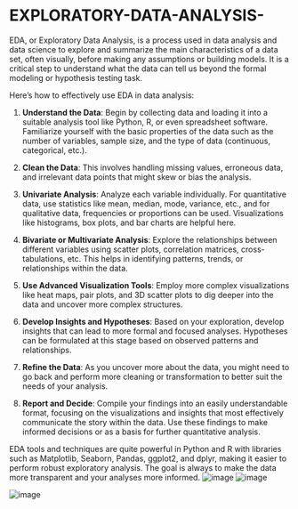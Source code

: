 # EXPLORATORY-DATA-ANALYSIS-

EDA, or Exploratory Data Analysis, is a process used in data analysis and data science to explore and summarize the main characteristics of a data set, often visually, before making any assumptions or building models. It is a critical step to understand what the data can tell us beyond the formal modeling or hypothesis testing task.

Here’s how to effectively use EDA in data analysis:

1. **Understand the Data**: Begin by collecting data and loading it into a suitable analysis tool like Python, R, or even spreadsheet software. Familiarize yourself with the basic properties of the data such as the number of variables, sample size, and the type of data (continuous, categorical, etc.).

2. **Clean the Data**: This involves handling missing values, erroneous data, and irrelevant data points that might skew or bias the analysis.

3. **Univariate Analysis**: Analyze each variable individually. For quantitative data, use statistics like mean, median, mode, variance, etc., and for qualitative data, frequencies or proportions can be used. Visualizations like histograms, box plots, and bar charts are helpful here.

4. **Bivariate or Multivariate Analysis**: Explore the relationships between different variables using scatter plots, correlation matrices, cross-tabulations, etc. This helps in identifying patterns, trends, or relationships within the data.

5. **Use Advanced Visualization Tools**: Employ more complex visualizations like heat maps, pair plots, and 3D scatter plots to dig deeper into the data and uncover more complex structures.

6. **Develop Insights and Hypotheses**: Based on your exploration, develop insights that can lead to more formal and focused analyses. Hypotheses can be formulated at this stage based on observed patterns and relationships.

7. **Refine the Data**: As you uncover more about the data, you might need to go back and perform more cleaning or transformation to better suit the needs of your analysis.

8. **Report and Decide**: Compile your findings into an easily understandable format, focusing on the visualizations and insights that most effectively communicate the story within the data. Use these findings to make informed decisions or as a basis for further quantitative analysis.

EDA tools and techniques are quite powerful in Python and R with libraries such as Matplotlib, Seaborn, Pandas, ggplot2, and dplyr, making it easier to perform robust exploratory analysis. The goal is always to make the data more transparent and your analyses more informed.
![image](https://github.com/shwet369/EXPLORATORY-DATA-ANALYSIS-/assets/136867631/a93eeddc-235f-4da9-b3e1-fce040d3d7f1)
![image](https://github.com/shwet369/EXPLORATORY-DATA-ANALYSIS-/assets/136867631/97c490fb-6ce6-4f60-8a58-36120a89a375)


![image](https://github.com/shwet369/EXPLORATORY-DATA-ANALYSIS-/assets/136867631/0ece1e1d-5057-436d-9380-e2cabb397d91)
